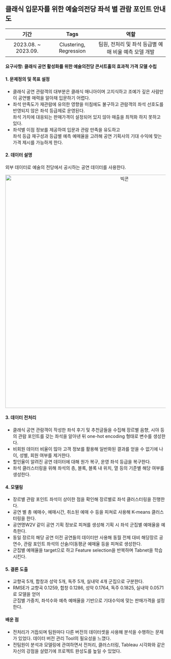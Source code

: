 ## 클래식 입문자를 위한 예술의전당 좌석 별 관람 포인트 안내도

|기간|Tags|역할|
|:---:|:---:|:---:|
|2023.08. ~ 2023.09.| Clustering, Regression |팀원, 전처리 및 좌석 등급별 예매 비율 예측 모델 개발|

#### 요구사항: 클래식 공연 활성화를 위한 예술의전당 콘서트홀의 효과적 가격 모델 수립
#### 1. 문제정의 및 목표 설정
- 클래식 공연 관람객의 대부분은 클래식 매니아이며 고지식하고 조예가 깊은 사람만이 공연별 매력을 알아채 입문하기 어렵다.
- 좌석 만족도가 재관람에 유의한 영향을 미침에도 불구하고 관람객의 좌석 선호도를 반영되지 않은 좌석 등급제로 운영된다. <br>
  좌석 가치에 대응되는 판매가격이 설정되어 있지 않아 매출을 최적화 하지 못하고 있다.
- 좌석별 이점 정보를 제공하여 입문과 관람 만족을 유도하고<br>
  좌석 등급 재구성과 등급별 예측 예매율을 고려해 공연 기획사의 기대 수익에 맞는 가격 제시를 가능하게 한다.

#### 2. 데이터 설명
외부 데이터로 예술의 전당에서 공시하는 공연 데이터를 사용한다.
<p align="center">
<img width="733" alt="빅콘" src="https://github.com/HASEOKYUNG/2023_Bigcontest/assets/104245855/a5777e68-1f79-48d0-b508-e62da1aa653a">
</p>

#### 3. 데이터 전처리
- 클래식 공연 관람객이 작성한 좌석 후기 및 추천글들을 수집해 장르별 음향, 시야 등의 관람 포인트를 갖는 좌석을 알아낸 뒤 one-hot encoding 형태로 변수를 생성한다.
- 비회원 데이터 비율이 많아 고객 정보를 활용해 일반화된 결과를 얻을 수 없기에 나이, 성별, 회원 여부를 제거한다.
- 할인율이 알려진 공연 데이터에 대해 원가 복구, 운영 좌석 등급을 복구한다.
- 좌석 클러스터링을 위해 좌석의 층, 블록, 블록 내 위치, 열 등의 기준별 해당 여부를 생성한다.

#### 4. 모델링
- 장르별 관람 포인트 좌석이 상이한 점을 확인해 장르별로 좌석 클러스터링을 진행한다.
- 공연 별 총 예매수, 예매시간, 취소된 예매 수 등을 피쳐로 사용해 K-means 클러스터링을 한다.
- 공연명W2V 같이 공연 기획 정보로 피쳐를 생성해 기획 시 좌석 군집별 예매율을 예측한다.
- 동일 장르의 해당 공연 이전 공연들의 데이터만 사용해 동월 전체 대비 해당장르 공연수, 관람 포인트 좌석의 산술/이동평균 예매율 등을 피쳐로 생성한다.
- 군집별 예매율을 target으로 하고 Feature selection을 반복하며 Tabnet을 학습시킨다.

#### 5. 결론 도출
- 교향곡 5개, 합창과 성악 5개, 독주 5개, 실내악 4개 군집으로 구분한다.
- RMSE가 교향곡 0.1259, 합창 0.1286, 성악 0.1764, 독주 0.1825, 실내악 0.0571로 모델을 얻어 <br>군집별 가중치, 좌석수와 예측 예매율을 기반으로 기대수익에 맞는 판매가격을 설정한다. 

#### 배운 점
- 전처리가 거듭되며 팀원마다 다른 버전의 데이터셋을 사용해 분석을 수행하는 문제가 있었다. 데이터 버전 관리 Tool의 필요성을 느꼈다.
- 전팀원이 분석과 모델링에 관여하면서 전처리, 클러스터링, Tableau 시각화와 같은 자신의 강점을 살렸기에 프로젝트 완성도를 높일 수 있었다.
